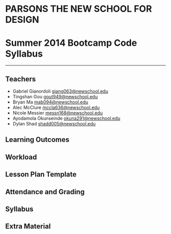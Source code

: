 # PARSONS THE NEW SCHOOL FOR DESIGN
# Summer 2014 Bootcamp Code Syllabus
-------------------------------------------------------------------

## Teachers

* Gabriel Gianordoli <giang063@newschool.edu>
* Tingshan Gou <gout949@newschool.edu>
* Bryan Ma <mab094@newschool.edu>
* Alec McClure <mccla636@newschool.edu>
* Nicole Messier <messn168@newschool.edu>
* Ayodamola Okunseinde <okuna291@newschool.edu>
* Dylan Shad <shadd005@newschool.edu>

## Learning Outcomes

## Workload

## Lesson Plan Template

## Attendance and Grading

## Syllabus

## Extra Material
